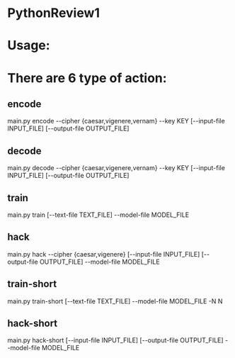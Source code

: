 # PythonReview1
# Usage:
# There are 6 type of action:
##  encode
main.py encode --cipher {caesar,vigenere,vernam} --key KEY
               [--input-file INPUT_FILE] [--output-file OUTPUT_FILE]
## decode
main.py decode --cipher {caesar,vigenere,vernam} --key KEY
               [--input-file INPUT_FILE] [--output-file OUTPUT_FILE]
## train
main.py train [--text-file TEXT_FILE] --model-file MODEL_FILE
## hack
main.py hack --cipher {caesar,vigenere} [--input-file INPUT_FILE]
               [--output-file OUTPUT_FILE] --model-file MODEL_FILE
## train-short
main.py train-short [--text-file TEXT_FILE] --model-file MODEL_FILE -N N
## hack-short
main.py hack-short [--input-file INPUT_FILE] [--output-file OUTPUT_FILE]
               --model-file MODEL_FILE

